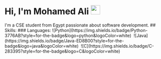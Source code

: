 <h1 align="left">
   Hi, I'm Mohamed Ali <img src="https://media.giphy.com/media/hvRJCLFzcasrR4ia7z/giphy.gif" width="30">
</h1>
 I'm a CSE student from Egypt passionate about software development.
 ## Skills:
### Languages:
![Python](https://img.shields.io/badge/Python-3776AB?style=for-the-badge&logo=python&logoColor=white)&nbsp;
![Java](https://img.shields.io/badge/Java-ED8B00?style=for-the-badge&logo=java&logoColor=white)&nbsp;
![C](https://img.shields.io/badge/C-283395?style=for-the-badge&logo=C&logoColor=white)&nbsp;
<!--
**MohamedAliShaltoot/MohamedAliShaltoot** is a ✨ _special_ ✨ repository because its `README.md` (this file) appears on your GitHub profile.

Here are some ideas to get you started:

- 🔭 I’m currently working on ...
- 🌱 I’m currently learning ...
- 👯 I’m looking to collaborate on ...
- 🤔 I’m looking for help with ...
- 💬 Ask me about ...
- 📫 How to reach me: ...
- 😄 Pronouns: ...
- ⚡ Fun fact: ...
-->
